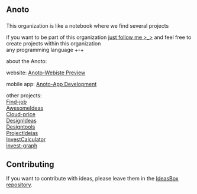 ## Anoto

###
This organization is like a notebook where we find several projects


if you want to be part of this organization [just follow me >_>](https://github.com/MatheusAlvesPereira) and feel free to create projects within this organization
<br>any programming language +-+


about the Anoto:

website:
[Anoto-Webiste Preview](https://anoto-website.vercel.app/)<br>


mobile app:
[Anoto-App Development](https://github.com/Anoto-ecossistem/Anoto-App)


other projects:<br>
[Find-job](https://github.com/Anoto-ecossistem/find-job)<br>
[AwesomeIdeas](https://github.com/Anoto-ecossistem/awesomeideias)<br>
[Cloud-price](https://github.com/Anoto-ecossistem/cloud-price)<br>
[DesignIdeas](https://github.com/Anoto-ecossistem/designideias)<br>
[Designtools](https://github.com/Anoto-ecossistem/designtools)<br>
[ProjectIdeias](https://github.com/Anoto-ecossistem/project-ideias)<br>
[InvestCalculator](https://github.com/Anoto-ecossistem/invest-calculator)<br>
[invest-graph](https://github.com/Anoto-ecossistem/invest-graph)<br>


## Contributing

If you want to contribute with ideas, please leave them in the [IdeasBox repository](https://github.com/Anoto-ecossistem/IdeasBox).
